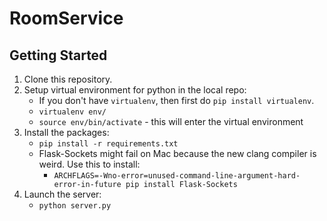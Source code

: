 # RoomService
## Getting Started
1. Clone this repository.
2. Setup virtual environment for python in the local repo:
    - If you don't have `virtualenv`, then first do `pip install virtualenv`.
    - `virtualenv env/`
    - `source env/bin/activate` - this will enter the virtual environment
3. Install the packages:
    - `pip install -r requirements.txt`
    - Flask-Sockets might fail on Mac because the new clang compiler is weird. Use this to install:
        - `ARCHFLAGS=-Wno-error=unused-command-line-argument-hard-error-in-future pip install Flask-Sockets`
4. Launch the server:
    - `python server.py`
